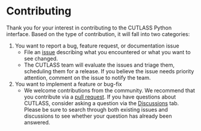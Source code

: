 # Contributing

Thank you for your interest in contributing to the CUTLASS Python interface. Based on the type of contribution, it will fall into two categories:

1. You want to report a bug, feature request, or documentation issue
    - File an [issue](https://github.com/NVIDIA/cutlass/issues/new/choose) describing what you encountered or what you want to see changed.
    - The CUTLASS team will evaluate the issues and triage them, scheduling them for a release. If you believe the issue needs priority attention, comment on the issue to notify the team.
2. You want to implement a feature or bug-fix
    - We welcome contributions from the community. We recommend that you contribute via a [pull request](https://github.com/NVIDIA/cutlass/pulls). If you have questions about CUTLASS, consider asking a question via the [Discussions](https://github.com/NVIDIA/cutlass/discussions) tab. Please be sure to search through both existing issues and discussions to see whether your question has already been answered.
